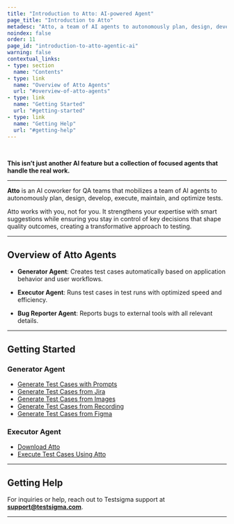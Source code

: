 ```yaml
---
title: "Introduction to Atto: AI-powered Agent"
page_title: "Introduction to Atto"
metadesc: "Atto, a team of AI agents to autonomously plan, design, develop, execute, maintain, and optimize tests | Atto is your AI coworker if you're into QA"
noindex: false
order: 11
page_id: "introduction-to-atto-agentic-ai"
warning: false
contextual_links:
- type: section
  name: "Contents"
- type: link
  name: "Overview of Atto Agents"
  url: "#overview-of-atto-agents"
- type: link
  name: "Getting Started"
  url: "#getting-started"
- type: link
  name: "Getting Help"
  url: "#getting-help"
---
```


<br>

**This isn’t just another AI feature but a collection of focused agents that handle the real work.**

---

**Atto** is an AI coworker for QA teams that mobilizes a team of AI agents to autonomously plan, design, develop, execute, maintain, and optimize tests.

Atto works with you, not for you. It strengthens your expertise with smart suggestions while ensuring you stay in control of key decisions that shape quality outcomes, creating a transformative approach to testing.

---

## **Overview of Atto Agents**

- **Generator Agent**: Creates test cases automatically based on application behavior and user workflows.

- **Executor Agent**: Runs test cases in test runs with optimized speed and efficiency.

- **Bug Reporter Agent**: Reports bugs to external tools with all relevant details.

---

## **Getting Started**

### **Generator Agent**
   - [Generate Test Cases with Prompts](https://testsigma.com/docs/test-management/atto/generator-agent/generate-tests-with-prompts/)
   - [Generate Test Cases from Jira](https://testsigma.com/docs/test-management/atto/generator-agent/generate-tests-from-jira/)
   - [Generate Test Cases from Images](https://testsigma.com/docs/test-management/atto/generator-agent/generate-tests-from-images/)
   - [Generate Test Cases from Recording](https://testsigma.com/docs/test-management/atto/generator-agent/generate-tests-from-recording/)
   - [Generate Test Cases from Figma](https://testsigma.com/docs/test-management/atto/generator-agent/generate-tests-from-figma/)
  
### **Executor Agent**
   - [Download Atto](https://testsigma.com/docs/test-management/executor-agent/download/)
   - [Execute Test Cases Using Atto](https://testsigma.com/docs/test-management/executor-agent/execute-test-runs/)

---

## **Getting Help**

For inquiries or help, reach out to Testsigma support at **support@testsigma.com**.

---